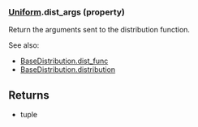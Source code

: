 ### [Uniform](Uniform.md).dist_args (property)




Return the arguments sent to the distribution function.

See also:

* [BaseDistribution.dist_func](BaseDistribution.dist_func.md)
* [BaseDistribution.distribution](BaseDistribution.distribution.md)

Returns
--------
* tuple

